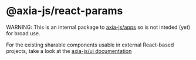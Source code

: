 # @axia-js/react-params

WARNING: This is an internal package to [axia-js/apps](https://github.com/axia-js/apps) so is not inteded (yet) for broad use.

For the existing sharable components usable in external React-based projects, take a look at the [axia-js/ui documentation](https://axia.js.org/ui/)
